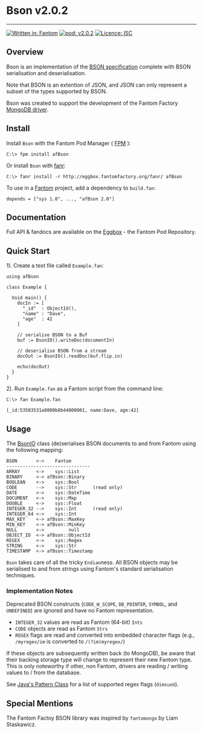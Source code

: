 # Bson v2.0.2
---

[![Written in: Fantom](http://img.shields.io/badge/written%20in-Fantom-lightgray.svg)](https://fantom-lang.org/)
[![pod: v2.0.2](http://img.shields.io/badge/pod-v2.0.2-yellow.svg)](http://eggbox.fantomfactory.org/pods/afBson)
[![Licence: ISC](http://img.shields.io/badge/licence-ISC-blue.svg)](https://choosealicense.com/licenses/isc/)

## <a name="overview"></a>Overview

Bson is an implementation of the [BSON specification](http://bsonspec.org/spec.html) complete with BSON serialisation and deserialisation.

Note that BSON is an extention of JSON, and JSON can only represent a subset of the types supported by BSON.

Bson was created to support the development of the Fantom Factory [MongoDB driver](http://eggbox.fantomfactory.org/pods/afMongo).

## <a name="Install"></a>Install

Install `Bson` with the Fantom Pod Manager ( [FPM](http://eggbox.fantomfactory.org/pods/afFpm) ):

    C:\> fpm install afBson

Or install `Bson` with [fanr](https://fantom.org/doc/docFanr/Tool.html#install):

    C:\> fanr install -r http://eggbox.fantomfactory.org/fanr/ afBson

To use in a [Fantom](https://fantom-lang.org/) project, add a dependency to `build.fan`:

    depends = ["sys 1.0", ..., "afBson 2.0"]

## <a name="documentation"></a>Documentation

Full API & fandocs are available on the [Eggbox](http://eggbox.fantomfactory.org/pods/afBson/) - the Fantom Pod Repository.

## <a name="quickStart"></a>Quick Start

1). Create a text file called `Example.fan`:

    using afBson
    
    class Example {
    
      Void main() {
        docIn := [
          "_id"  : ObjectId(),
          "name" : "Dave",
          "age"  : 42
        ]
    
        // serialise BSON to a Buf
        buf := BsonIO().writeDoc(documentIn)
    
        // deserialise BSON from a stream
        docOut := BsonIO().readDoc(buf.flip.in)
    
        echo(docOut)
      }
    }
    

2). Run `Example.fan` as a Fantom script from the command line:

    C:\> fan Example.fan
    
    [_id:53503531a8000b8b44000001, name:Dave, age:42]
    

## <a name="usage"></a>Usage

The [BsonIO](http://eggbox.fantomfactory.org/pods/afBson/api/BsonIO) class (de)serialises BSON documents to and from Fantom using the following mapping:

    BSON       <->    Fantom
    -------------------------------
    ARRAY      <->    sys::List      
    BINARY     <-> afBson::Binary    
    BOOLEAN    <->    sys::Bool      
    CODE       -->    sys::Str      (read only)  
    DATE       <->    sys::DateTime  
    DOCUMENT   <->    sys::Map       
    DOUBLE     <->    sys::Float     
    INTEGER_32 -->    sys::Int      (read only)
    INTEGER_64 <->    sys::Int
    MAX_KEY    <-> afBson::MaxKey    
    MIN_KEY    <-> afBson::MinKey    
    NULL       <->         null      
    OBJECT_ID  <-> afBson::ObjectId  
    REGEX      <->    sys::Regex     
    STRING     <->    sys::Str       
    TIMESTAMP  <-> afBson::Timestamp 
    

`Bson` takes care of all the tricky `Endian`ness. All BSON objects may be serialised to and from strings using Fantom's standard serialisation techniques.

### <a name="implNotes"></a>Implementation Notes

Deprecated BSON constructs (`CODE_W_SCOPE`, `DB_POINTER`, `SYMBOL`, and `UNDEFINED`) are ignored and have no Fantom representation.

* `INTEGER_32` values are read as Fantom (64-bit) `Ints`
* `CODE` objects are read as Fantom `Strs`
* `REGEX` flags are read and converted into embedded character flags (e.g., `/myregex/im` is converted to `/(?im)myregex/`)


If these objects are subsequently written back (to MongoDB), be aware that their backing storage type will change to represent their new Fantom type. This is only noteworthy if other, non Fantom, drivers are reading / writing values to / from the database.

See [Java's Pattern Class](http://docs.oracle.com/javase/7/docs/api/java/util/regex/Pattern.html#special) for a list of supported regex flags (`dimsuxU`).

## <a name="specialMention"></a>Special Mentions

The Fantom Factoy BSON library was inspired by `fantomongo` by Liam Staskawicz.

